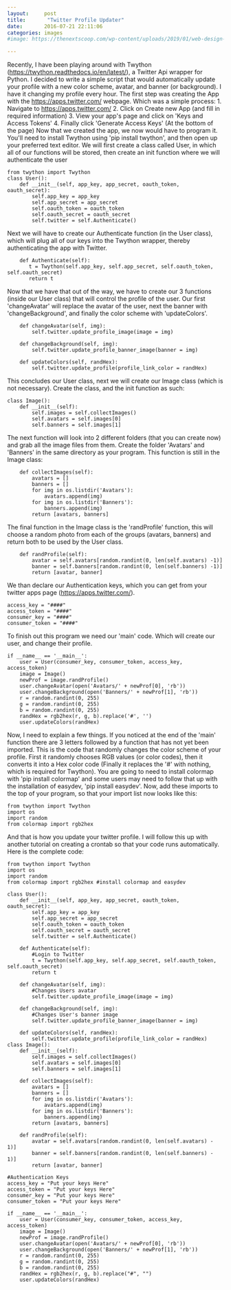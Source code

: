```yaml
---
layout:     post
title:       "Twitter Profile Updater"
date:       2016-07-21 22:11:06
categories: images
#image: https://thenextscoop.com/wp-content/uploads/2019/01/web-design-2019.jpg

---
```

Recently, I have been playing around with Twython (https://twython.readthedocs.io/en/latest/), a Twitter Api wrapper for Python. I decided to write a simple script that would automatically update your profile with a new color scheme, avatar, and banner (or background). I have it changing my profile every hour. The first step was creating the App with the https://apps.twitter.com/ webpage. Which was a simple process: 1\. Navigate to https://apps.twitter.com/ 2\. Click on Create new App (and fill in required information) 3\. View your app's page and click on 'Keys and Access Tokens' 4\. Finally click 'Generate Access Keys' (At the bottom of the page) Now that we created the app, we now would have to program it. You'll need to install Twython using 'pip install twython', and then open up your preferred text editor. We will first create a class called User, in which all of our functions will be stored, then create an init function where we will authenticate the user 
    
    
     
    from twython import Twython
    class User():
        def __init__(self, app_key, app_secret, oauth_token, oauth_secret):
            self.app_key = app_key
            self.app_secret = app_secret
            self.oauth_token = oauth_token
            self.oauth_secret = oauth_secret
            self.twitter = self.Authenticate()

Next we will have to create our Authenticate function (in the User class), which will plug all of our keys into the Twython wrapper, thereby authenticating the app with Twitter. 
    
    
        def Authenticate(self):
           t = Twython(self.app_key, self.app_secret, self.oauth_token, self.oauth_secret)
           return t
    

Now that we have that out of the way, we have to create our 3 functions (inside our User class) that will control the profile of the user. Our first 'changeAvatar' will replace the avatar of the user, next the banner with 'changeBackground', and finally the color scheme with 'updateColors'. 
    
    
        def changeAvatar(self, img):
            self.twitter.update_profile_image(image = img)
    
        def changeBackground(self, img):
            self.twitter.update_profile_banner_image(banner = img)
    
        def updateColors(self, randHex):
            self.twitter.update_profile(profile_link_color = randHex)
    

This concludes our User class, next we will create our Image class (which is not necessary). Create the class, and the init function as such: 
    
    
    class Image():
        def __init__(self):
            self.images = self.collectImages()
            self.avatars = self.images[0]
            self.banners = self.images[1]
    

The next function will look into 2 different folders (that you can create now) and grab all the image files from them. Create the folder 'Avatars' and 'Banners' in the same directory as your program. This function is still in the Image class: 
    
    
        def collectImages(self):
            avatars = []
            banners = []
            for img in os.listdir('Avatars'):
                avatars.append(img)
            for img in os.listdir('Banners'):
                banners.append(img)
            return [avatars, banners]
    

The final function in the Image class is the 'randProfile' function, this will choose a random photo from each of the groups (avatars, banners) and return both to be used by the User class. 
    
    
        def randProfile(self):
            avatar = self.avatars[random.randint(0, len(self.avatars) -1)]
            banner = self.banners[random.randint(0, len(self.banners) -1)]
            return [avatar, banner]
    

We than declare our Authentication keys, which you can get from your twitter apps page (https://apps.twitter.com/). 
    
    
    access_key = "####"
    access_token = "####"
    consumer_key = "####"
    consumer_token = "####"
    

To finish out this program we need our 'main' code. Which will create our user, and change their profile. 
    
    
    if __name__ == '__main__':
        user = User(consumer_key, consumer_token, access_key, access_token)
        image = Image()
        newProf = image.randProfile()
        user.changeAvatar(open('Avatars/' + newProf[0], 'rb'))
        user.changeBackground(open('Banners/' + newProf[1], 'rb'))
        r = random.randint(0, 255)
        g = random.randint(0, 255)
        b = random.randint(0, 255)
        randHex = rgb2hex(r, g, b).replace('#', '')
        user.updateColors(randHex)
    

Now, I need to explain a few things. If you noticed at the end of the 'main' function there are 3 letters followed by a function that has not yet been imported. This is the code that randomly changes the color scheme of your profile. First it randomly chooses RGB values (or color codes), then it converts it into a Hex color code (Finally it replaces the '#' with nothing, which is required for Twython). You are going to need to install colormap with 'pip install colormap' and some users may need to follow that up with the installation of easydev, 'pip install easydev'. Now, add these imports to the top of your program, so that your import list now looks like this: 
    
    
    from twython import Twython
    import os
    import random
    from colormap import rgb2hex
    

And that is how you update your twitter profile. I will follow this up with another tutorial on creating a crontab so that your code runs automatically. Here is the complete code: 
    
    
    from twython import Twython
    import os
    import random
    from colormap import rgb2hex #install colormap and easydev
    
    class User():
    	def __init__(self, app_key, app_secret, oauth_token, oauth_secret):
    		self.app_key = app_key
    		self.app_secret = app_secret
    		self.oauth_token = oauth_token
    		self.oauth_secret = oauth_secret
    		self.twitter = self.Authenticate()
    
    	def Authenticate(self):
    		#Login to Twitter
    		t = Twython(self.app_key, self.app_secret, self.oauth_token, self.oauth_secret)
    		return t
    
    	def changeAvatar(self, img):
    		#Changes Users avatar
    		self.twitter.update_profile_image(image = img)
    
    	def changeBackground(self, img):
    		#Changes User's banner image
    		self.twitter.update_profile_banner_image(banner = img)
    
    	def updateColors(self, randHex):
    		self.twitter.update_profile(profile_link_color = randHex)
    class Image():
    	def __init__(self):
    		self.images = self.collectImages()
    		self.avatars = self.images[0]
    		self.banners = self.images[1]
    
    	def collectImages(self):
    		avatars = []
    		banners = []
    		for img in os.listdir('Avatars'):
    			avatars.append(img)
    		for img in os.listdir('Banners'):
    			banners.append(img)
    		return [avatars, banners]
    
    	def randProfile(self):
    		avatar = self.avatars[random.randint(0, len(self.avatars) - 1)]
    		banner = self.banners[random.randint(0, len(self.banners) - 1)]
    		return [avatar, banner]
    
    #Authentication Keys
    access_key = "Put your keys Here"
    access_token = "Put your keys Here"
    consumer_key = "Put your keys Here"
    consumer_token = "Put your keys Here"
    
    if __name__ == '__main__':
    	user = User(consumer_key, consumer_token, access_key, access_token)
    	image = Image()
    	newProf = image.randProfile()
    	user.changeAvatar(open('Avatars/' + newProf[0], 'rb'))
    	user.changeBackground(open('Banners/' + newProf[1], 'rb'))
    	r = random.randint(0, 255)
    	g = random.randint(0, 255)
    	b = random.randint(0, 255)
    	randHex = rgb2hex(r, g, b).replace("#", "")
    	user.updateColors(randHex)
    
    
